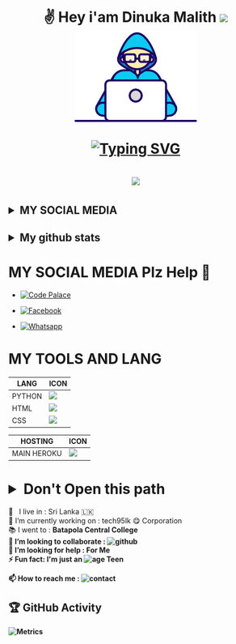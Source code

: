 
<h1 align="center">✌ Hey i'am Dinuka Malith <img src="https://camo.githubusercontent.com/2c8b3670d933220ae3c023fa1d568682975cce3f10799d0d3ff5ecac394b4ee8/68747470733a2f2f6d656469612e67697068792e636f6d2f6d656469612f31326f75664342304d795a31476f2f67697068792e676966" width="50px">

 
<img align="senter" src="https://github.com/RazorKenway/RazorKenway/raw/main/Developer.gif" style="max-width:50%;">
 
 
 

 [![Typing SVG](https://readme-typing-svg.herokuapp.com?color=FFFFFF&lines=-%3E+Deploy+some+bots;-%3E+Github+student;-%3E+Codes+learner;-%3EYoutuber;-%3E+School+student;-%3E+Html+user)](https://git.io/typing-svg)
 
 
 [![](https://github.com/saadeghi/saadeghi/blob/master/dino.gif)](#)
 
 
 <h2> <details>
  <summary><b>MY SOCIAL MEDIA</b></summary>
  
| **Platform** |  **Follow now**   |
|------------|---------------------|
|   Youtube   | [![Youtube](https://img.shields.io/badge/YouTube-FF0000?style=for-the-badge&logo=youtube&logoColor=white)](https://www.youtube.com/channel/UCtcdKx3HZ03L3w0QzFsopzA?sub_confirmation=1)&nbsp; |
|  Telegram    | [![Telegram](https://img.shields.io/badge/Telegram-2CA5E0?style=for-the-badge&logo=telegram&logoColor=white)](https://t.me/tech95lkofficial)&nbsp;|
|  Facebook  | [![Facebook](https://img.shields.io/badge/Facebook-1877F2?style=for-the-badge&logo=facebook&logoColor=white)](https://www.facebook.com/TECH95LK/)&nbsp;|
|  Whatsapp | [![Whatsapp](https://img.shields.io/badge/WhatsApp-25D366?style=for-the-badge&logo=whatsapp&logoColor=white)](https://chat.whatsapp.com/GEbHuzZqymkB7dS8e5OUq3)&nbsp; |
 | Github | [![Github](https://img.shields.io/badge/GitHub-100000?style=for-the-badge&logo=github&logoColor=white)](https://github.com/Dinuka01) |
  
 </details> </h2>
 
 
 <h2><details>
  <summary><b>My github stats</b></summary>
<p align="left"> <a href="https://github.com/ryo-ma/github-profile-trophy"><img src="https://github-profile-trophy.vercel.app/?username=Dinukamalith" alt="Dinukamalith" /></a> </p>
 </details></h2>
 

 
# MY SOCIAL MEDIA Plz  Help 👋 
 
- [![Code Palace](https://img.shields.io/badge/YouTube-FF0000?style=for-the-badge&logo=youtube&logoColor=white)](https://www.youtube.com/channel/UCtcdKx3HZ03L3w0QzFsopzA)
 
- [![Facebook](https://img.shields.io/badge/Facebook-1877F2?style=for-the-badge&logo=facebook&logoColor=white)](https://www.facebook.com/TECH95LK/)
 
- [![Whatsapp](https://img.shields.io/badge/WhatsApp-25D366?style=for-the-badge&logo=whatsapp&logoColor=white)](https://chat.whatsapp.com/GEbHuzZqymkB7dS8e5OUq3)
  
 
# MY TOOLS AND LANG

|  LANG  |  ICON   |
|------------|-----------|
| PYTHON  | <a href="#"><img src="https://img.shields.io/badge/Python-14354C?style=for-the-badge&logo=python&logoColor=white"></a>|
|  HTML |<a href="#"><img src="https://img.shields.io/badge/HTML5-E34F26?style=for-the-badge&logo=html5&logoColor=white"></a> |
| CSS  | <a href="#"><img src="https://img.shields.io/badge/CSS3-1572B6?style=for-the-badge&logo=css3&logoColor=white"></a> |
 
 
| HOSTING  |  ICON  |
|-------------|------------|
| MAIN HEROKU  |<a href="#"><img src="https://img.shields.io/badge/Heroku-430098?style=for-the-badge&logo=heroku&logoColor=white"></a>|


<h1><details>
  <summary><b>Don't Open this path </b></summary>
  <p><a href="https://youtu.be/35cDrDAfJDs" title="Free host sinhala | Http injector - free host | Fee Host | Free Internet | Sinhala | TECH95LK | Sl ">How to Find Free Host For Free Internet</a>
 </details></h1>
 
  🚶‍ &nbsp; I live in : Sri Lanka 🇱🇰  <br>
  🔭 I’m currently working on : tech95lk 😋 Corporation  <br>
  📚 I went to : <b> Batapola Central College <b> <br>
  👯 I’m looking to collaborate : ![github](https://img.shields.io/badge/On-Github-black)  <br>
  🤔 I’m looking for help : For  Me  <br>
  ⚡ Fun fact: I'm just an ![age](https://img.shields.io/badge/Age-14-blue) Teen 
 
  📫 How to reach me : ![contact](https://img.shields.io/badge/Contact%20me-On%20Telegram-blue)
 
 


 
 ## 🏆 GitHub Activity

 ![Metrics](https://metrics.lecoq.io/Dinuka01?template=classic&config.timezone=Asia%2FColombo)
 

 
